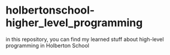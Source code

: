 # holbertonschool-higher_level_programming
in this repository, you can find my learned stuff about high-level programming in Holberton School
